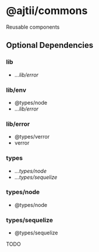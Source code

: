 # @ajtii/commons

Reusable components

## Optional Dependencies

### lib

- *...lib/error*

### lib/env

- @types/node
- *...lib/error*

### lib/error

- @types/verror
- verror

### types

- *...types/node*
- *...types/sequelize*

### types/node

- @types/node

### types/sequelize

- @types/sequelize

TODO
